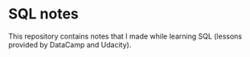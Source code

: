 # SQL notes
This repository contains notes that I made while learning SQL (lessons provided by DataCamp and Udacity).
